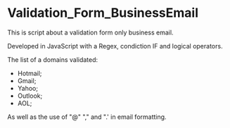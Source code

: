 # Validation_Form_BusinessEmail

This is script about a validation form only business email.

Developed in JavaScript with a Regex, condiction IF and logical operators.

The list of a domains validated:
- Hotmail;
- Gmail;
- Yahoo;
- Outlook;
- AOL;

As well as the use of "@" "," and ".' in email formatting.
